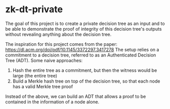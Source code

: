# zk-dt-private
The goal of this project is to create a private decision tree as an input and to be able to demonstrate the proof of integrity of this decision tree's outputs without revealing anything about the decision tree. 

The inspiration for this project comes from the paper: https://dl.acm.org/doi/pdf/10.1145/3372297.3417278
The setup relies on a commitment to a decision tree, referred to as an Authenticated Decision Tree (ADT). 
Some naive approaches:
1. Hash the entire tree as a commitment, but then the witness would be large (the entire tree)
2. Build a Merkle hash tree on top of the decision tree, so that each node has a valid Merkle tree proof

Instead of the above, we can build an ADT that allows a proof to be contained in the information of a node alone.
